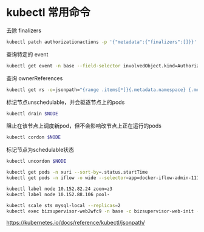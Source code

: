 # kubectl 常用命令


去除 finalizers
```sh
kubectl patch authorizationactions -p '{"metadata":{"finalizers":[]}}'
```

查询特定的 event
```sh
kubectl get event -n base --field-selector involvedObject.kind=AuthorizationAction -owide
```

查询 ownerReferences
```sh
kubectl get rs -o=jsonpath="{range .items[*]}{.metadata.namespace} {.metadata.name} {.metadata.ownerReferences[0].name}{'\n'}{end}"
```

标记节点unschedulable，并会驱逐节点上的pods
```sh
kubectl drain $NODE
```

阻止在该节点上调度新pod，但不会影响改节点上正在运行的pods
```sh
kubectl cordon $NODE
```

标记节点为schedulable状态
```sh
kubectl uncordon $NODE
```

```sh
kubectl get pods -n xuri --sort-by=.status.startTime
kubectl get pods -n iflow -o wide --selector=app=docker-iflow-admin-11120-label

kubectl label node 10.152.82.24 zoon=z3
kubectl label node 10.152.88.106 pool-

kubectl scale sts mysql-local --replicas=2
kubectl exec bizsupervisor-web2wfc9 -n base -c bizsupervisor-web-init -it sh
```

https://kubernetes.io/docs/reference/kubectl/jsonpath/
